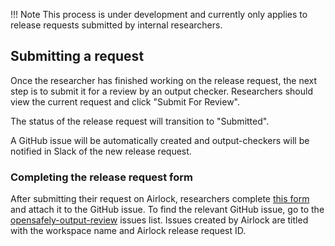 !!! Note
    This process is under development and currently only applies to release requests
    submitted by internal researchers.


## Submitting a request

Once the researcher has finished working on the release request, the next step is to
submit it for a review by an output checker. Researchers should view the current request
and click "Submit For Review".

The status of the release request will transition to "Submitted".

A GitHub issue will be automatically created and output-checkers will be notified
in Slack of the new release request.


### Completing the release request form

After submitting their request on Airlock, researchers complete [this form](https://docs.google.com/document/d/1uWRiFps6tDA2SpxSxf0C2G9mOVWMQ6TQ/edit)
and attach it to the GitHub issue. To find the relevant GitHub issue, go to the
[opensafely-output-review](https://github.com/ebmdatalab/opensafely-output-review/issues/)
issues list. Issues created by Airlock are titled with
the workspace name and Airlock release request ID.
